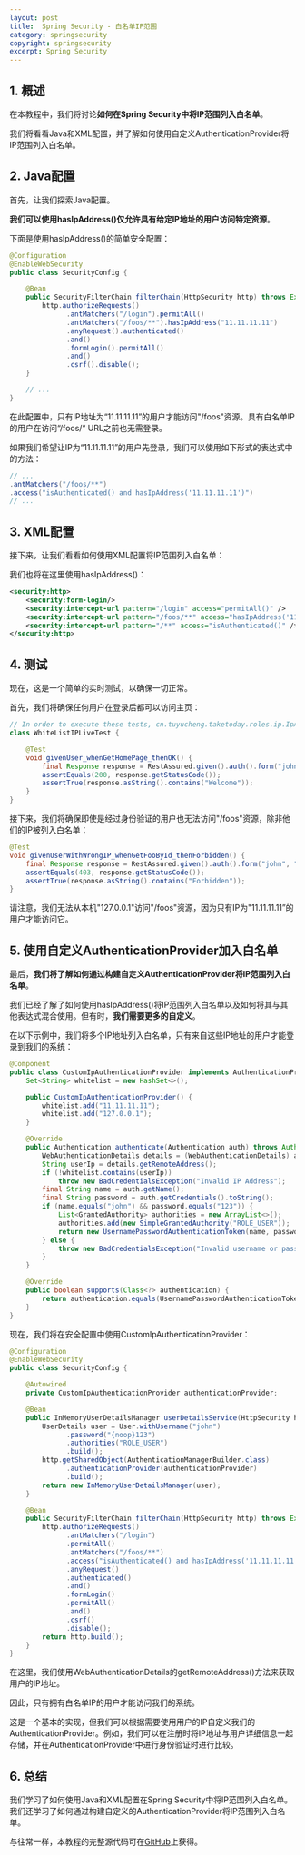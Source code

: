 ```yaml
---
layout: post
title:  Spring Security - 白名单IP范围
category: springsecurity
copyright: springsecurity
excerpt: Spring Security
---
```


## 1. 概述

在本教程中，我们将讨论**如何在Spring Security中将IP范围列入白名单**。

我们将看看Java和XML配置，并了解如何使用自定义AuthenticationProvider将IP范围列入白名单。

## 2. Java配置

首先，让我们探索Java配置。

**我们可以使用hasIpAddress()仅允许具有给定IP地址的用户访问特定资源**。

下面是使用hasIpAddress()的简单安全配置：

```java
@Configuration
@EnableWebSecurity
public class SecurityConfig {

    @Bean
    public SecurityFilterChain filterChain(HttpSecurity http) throws Exception {
        http.authorizeRequests()
              .antMatchers("/login").permitAll()
              .antMatchers("/foos/**").hasIpAddress("11.11.11.11")
              .anyRequest().authenticated()
              .and()
              .formLogin().permitAll()
              .and()
              .csrf().disable();
    }

    // ...
}
```

在此配置中，只有IP地址为“11.11.11.11”的用户才能访问"/foos"资源。具有白名单IP的用户在访问“/foos/“ URL之前也无需登录。

如果我们希望让IP为“11.11.11.11”的用户先登录，我们可以使用如下形式的表达式中的方法：

```java
// ...
.antMatchers("/foos/**")
.access("isAuthenticated() and hasIpAddress('11.11.11.11')")
// ...
```

## 3. XML配置

接下来，让我们看看如何使用XML配置将IP范围列入白名单：

我们也将在这里使用hasIpAddress()：

```xml
<security:http>
    <security:form-login/>
    <security:intercept-url pattern="/login" access="permitAll()" />
    <security:intercept-url pattern="/foos/**" access="hasIpAddress('11.11.11.11')" />
    <security:intercept-url pattern="/**" access="isAuthenticated()" />
</security:http>
```

## 4. 测试

现在，这是一个简单的实时测试，以确保一切正常。

首先，我们将确保任何用户在登录后都可以访问主页：

```java
// In order to execute these tests, cn.tuyucheng.taketoday.roles.ip.IpApplication needs to be running.
class WhiteListIPLiveTest {

    @Test
    void givenUser_whenGetHomePage_thenOK() {
        final Response response = RestAssured.given().auth().form("john", "123").get("http://localhost:8080/");
        assertEquals(200, response.getStatusCode());
        assertTrue(response.asString().contains("Welcome"));
    }
}
```

接下来，我们将确保即使是经过身份验证的用户也无法访问"/foos"资源，除非他们的IP被列入白名单：

```java
@Test
void givenUserWithWrongIP_whenGetFooById_thenForbidden() {
    final Response response = RestAssured.given().auth().form("john", "123").get("http://localhost:8080/foos/1");
    assertEquals(403, response.getStatusCode());
    assertTrue(response.asString().contains("Forbidden"));
}
```

请注意，我们无法从本机"127.0.0.1"访问"/foos"资源，因为只有IP为"11.11.11.11”的用户才能访问它。

## 5. 使用自定义AuthenticationProvider加入白名单

最后，**我们将了解如何通过构建自定义AuthenticationProvider将IP范围列入白名单**。

我们已经了解了如何使用hasIpAddress()将IP范围列入白名单以及如何将其与其他表达式混合使用。但有时，**我们需要更多的自定义**。

在以下示例中，我们将多个IP地址列入白名单，只有来自这些IP地址的用户才能登录到我们的系统：

```java
@Component
public class CustomIpAuthenticationProvider implements AuthenticationProvider {
    Set<String> whitelist = new HashSet<>();

    public CustomIpAuthenticationProvider() {
        whitelist.add("11.11.11.11");
        whitelist.add("127.0.0.1");
    }

    @Override
    public Authentication authenticate(Authentication auth) throws AuthenticationException {
        WebAuthenticationDetails details = (WebAuthenticationDetails) auth.getDetails();
        String userIp = details.getRemoteAddress();
        if (!whitelist.contains(userIp))
            throw new BadCredentialsException("Invalid IP Address");
        final String name = auth.getName();
        final String password = auth.getCredentials().toString();
        if (name.equals("john") && password.equals("123")) {
            List<GrantedAuthority> authorities = new ArrayList<>();
            authorities.add(new SimpleGrantedAuthority("ROLE_USER"));
            return new UsernamePasswordAuthenticationToken(name, password, authorities);
        } else {
            throw new BadCredentialsException("Invalid username or password");
        }
    }

    @Override
    public boolean supports(Class<?> authentication) {
        return authentication.equals(UsernamePasswordAuthenticationToken.class);
    }
}
```

现在，我们将在安全配置中使用CustomIpAuthenticationProvider：

```java
@Configuration
@EnableWebSecurity
public class SecurityConfig {

    @Autowired
    private CustomIpAuthenticationProvider authenticationProvider;

    @Bean
    public InMemoryUserDetailsManager userDetailsService(HttpSecurity http) throws Exception {
        UserDetails user = User.withUsername("john")
              .password("{noop}123")
              .authorities("ROLE_USER")
              .build();
        http.getSharedObject(AuthenticationManagerBuilder.class)
              .authenticationProvider(authenticationProvider)
              .build();
        return new InMemoryUserDetailsManager(user);
    }

    @Bean
    public SecurityFilterChain filterChain(HttpSecurity http) throws Exception {
        http.authorizeRequests()
              .antMatchers("/login")
              .permitAll()
              .antMatchers("/foos/**")
              .access("isAuthenticated() and hasIpAddress('11.11.11.11')")
              .anyRequest()
              .authenticated()
              .and()
              .formLogin()
              .permitAll()
              .and()
              .csrf()
              .disable();
        return http.build();
    }
}
```

在这里，我们使用WebAuthenticationDetails的getRemoteAddress()方法来获取用户的IP地址。

因此，只有拥有白名单IP的用户才能访问我们的系统。

这是一个基本的实现，但我们可以根据需要使用用户的IP自定义我们的AuthenticationProvider。例如，我们可以在注册时将IP地址与用户详细信息一起存储，并在AuthenticationProvider中进行身份验证时进行比较。

## 6. 总结

我们学习了如何使用Java和XML配置在Spring Security中将IP范围列入白名单。我们还学习了如何通过构建自定义的AuthenticationProvider将IP范围列入白名单。

与往常一样，本教程的完整源代码可在[GitHub](https://github.com/tuyucheng7/taketoday-tutorial4j/tree/master/spring-security-modules)上获得。